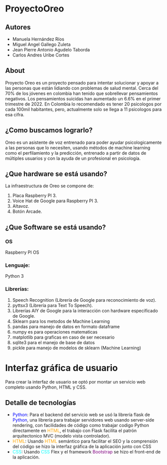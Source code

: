 # ProyectoOreo
## Autores
* Manuela Hernández Ríos
* Miguel Angel Gallego Zuleta
* Jean Pierre Antonio Agudelo Taborda
* Carlos Andres Uribe Cortes
## About
Proyecto Oreo es un proyecto pensado para intentar solucionar y apoyar a las personas que están lidiando con problemas de salud mental.
Cerca del 70% de los jóvenes en colombia han tenido que sobrellevar pensamientos negativos.
Los pensamientos suicidas han aumentado un 6.6% en el primer trimestre de 2022.
En Colombia lo recomendado es tener 20 psicologos por cada 100mil habitantes, pero, actualmente solo se llega a 11 psicologos para esa cifra.
## ¿Como buscamos lograrlo?
Oreo es un asistente de voz entrenado para poder ayudar psicologicamente a las personas que lo necesiten, usando métodos de machine learning como el perfilamiento y la predicción, entrenado a partir de datos de múltiples usuarios y con la ayuda de un profesional en psicología.
## ¿Que hardware se está usando?
La infraestructura de Oreo se compone de:
1. Placa Raspberry PI 3.
2. Voice Hat de Google para Raspberry PI 3.
3. Altavoz.
4. Botón Arcade.
## ¿Que Software se está usando?
### OS
Raspberry PI OS
### Lenguaje:
Python 3
### Librerías:
1. Speech Recognition (Librería de Google para reconocimiento de voz).
2. pyttsx3 (Librería para Text To Speech).
3. Librerías AIY de Google para la interacción con hardware especificado de Google.
4. Sklearn para los metodos de Machine Learning
5. pandas para manejo de datos en formato dataframe
6. numpy es para operaciones matematicas
7. matplotlib para graficas en caso de ser necesario
8. sqlite3 para el manejo de base de datos
9. pickle para manejo de modelos de sklearn (Machine Learning)

# Interfaz gráfica de usuario
Para crear la interfaz de usuario se optó por montar un servicio web completo usando Python, HTML y CSS.
## Detalle de tecnologías
* <span style="color:blue">Python</span>:
Para el backend del servicio web se usó la librería flask de <span style="color:blue">Python</span>, una librería para trabajar servidores web usando server-side rendering, con facilidades de código como trabajar codigo Python directamente en <span style="color:orange">HTML</span>, el trabajo con Flask facilita el patrón arquitectonico MVC (modelo vista controlador).
* <span style="color:orange">HTML</span>:
Usando <span style="color:orange">HTML</span> semántico para facilitar el SEO y la comprensión del código se hizo la interfaz gráfica de la aplicación junto con CSS
* <span style="color:cyan">CSS</span>:
Usando <span style="color:cyan">CSS</span> Flex y el framework <span style="color:purple">Bootstrap</span> se hizo el front-end de la aplicación.